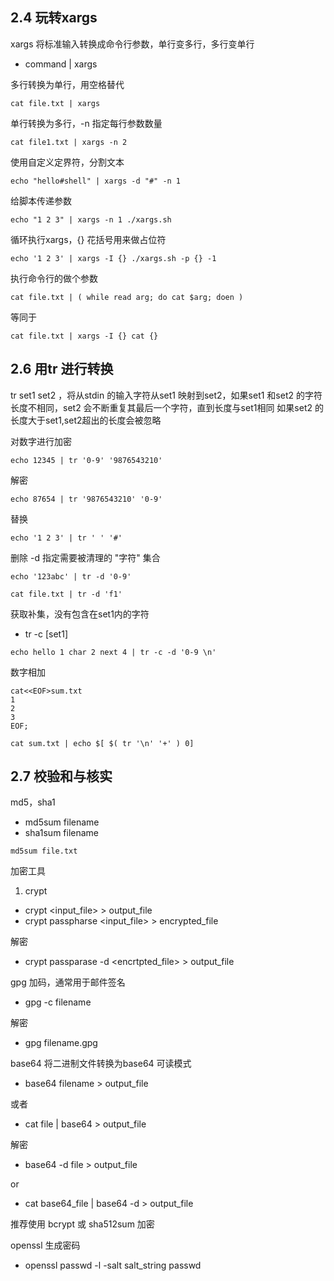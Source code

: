 ## 2.4 玩转xargs

xargs 将标准输入转换成命令行参数，单行变多行，多行变单行
- command | xargs

多行转换为单行，用空格替代
```shell
cat file.txt | xargs
```
单行转换为多行，-n 指定每行参数数量
```shell
cat file1.txt | xargs -n 2
```
使用自定义定界符，分割文本
```shell
echo "hello#shell" | xargs -d "#" -n 1
```
给脚本传递参数
```shell
echo "1 2 3" | xargs -n 1 ./xargs.sh
```
循环执行xargs，{} 花括号用来做占位符
```shell
echo '1 2 3' | xargs -I {} ./xargs.sh -p {} -1
```
执行命令行的做个参数
```shell
cat file.txt | ( while read arg; do cat $arg; doen )
```
等同于
```shell
cat file.txt | xargs -I {} cat {}
```

## 2.6 用tr 进行转换
tr set1 set2 ，将从stdin 的输入字符从set1 映射到set2，如果set1 和set2 的字符长度不相同，set2 会不断重复其最后一个字符，直到长度与set1相同
如果set2 的长度大于set1,set2超出的长度会被忽略

对数字进行加密
```shell
echo 12345 | tr '0-9' '9876543210'
```
解密
```shell
echo 87654 | tr '9876543210' '0-9'
```
替换
```shell
echo '1 2 3' | tr ' ' '#'
```
删除 -d 指定需要被清理的 "字符" 集合
```shell
echo '123abc' | tr -d '0-9'
```
```shell
cat file.txt | tr -d 'f1'
```
获取补集，没有包含在set1内的字符
- tr -c [set1]
```shell
echo hello 1 char 2 next 4 | tr -c -d '0-9 \n' 
```
数字相加
```shell
cat<<EOF>sum.txt
1
2
3
EOF;
```
```shell
cat sum.txt | echo $[ $( tr '\n' '+' ) 0]  
```

## 2.7 校验和与核实
md5，sha1

- md5sum filename
- sha1sum filename
```shell
md5sum file.txt
```

加密工具
1. crypt
- crypt <input_file> > output_file
- crypt passpharse <input_file> > encrypted_file

解密
- crypt passparase -d <encrtpted_file> > output_file

gpg 加码，通常用于邮件签名
- gpg -c filename

解密

- gpg filename.gpg

base64 将二进制文件转换为base64 可读模式

- base64 filename > output_file

或者

- cat file | base64 > output_file

解密

- base64 -d file > output_file

or

- cat base64_file | base64 -d > output_file

推荐使用 bcrypt 或 sha512sum 加密

openssl 生成密码

- openssl passwd -l -salt salt_string passwd